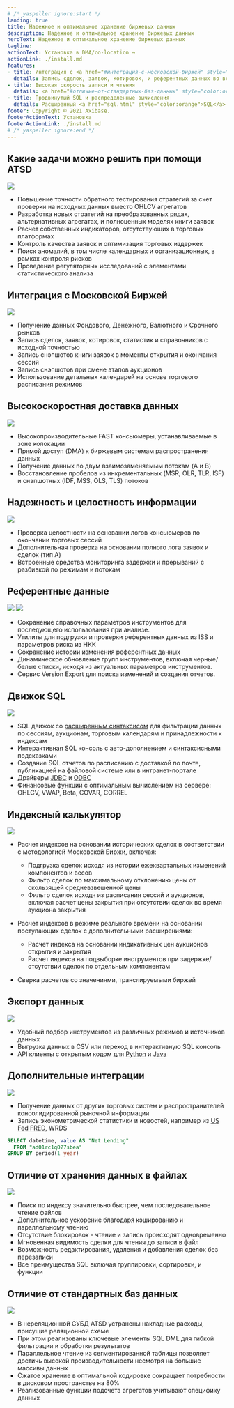 ```yaml
---
# /* yaspeller ignore:start */
landing: true
title: Надежное и оптимальное хранение биржевых данных
description: Надежное и оптимальное хранение биржевых данных
heroText: Надежное и оптимальное хранение биржевых данных
tagline:
actionText: Установка в DMA/co-location →
actionLink: ./install.md
features:
- title: Интеграция с <a href="#интеграция-с-московской-биржей" style="color:orange">Московской Биржей</a>
  details: Запись сделок, заявок, котировок, и референтных данных во всех режимах
- title: Высокая скорость записи и чтения
  details: <a href="#отличие-от-стандартных-баз-данных" style="color:orange">Параллельная обработка</a> запросов с кэшированием и поиском по индексу.
- title: Продвинутый SQL и распределенные вычисления
  details: Расширенный <a href="sql.html" style="color:orange">SQL</a> синтаксис с оптимизированными вычислениями.
footer: Copyright © 2021 Axibase.
footerActionText: Установка
footerActionLink: ./install.md
# /* yaspeller ignore:end */
---
```

<!-- markdownlint-disable MD002 MD041 MD012 -->
<article class="feature-highlight">

## Какие задачи можно решить при помощи ATSD

<div class="feature-images">

![](./images/trades_vs_bars.png) <!-- yaspeller ignore -->

</div>

- Повышение точности обратного тестирования стратегий за счет проверки на исходных данных вместо OHLCV агрегатов
- Разработка новых стратегий на преобразованных рядах, альтернативных агрегатах, и полноценных моделях книги заявок
- Расчет собственных индикаторов, отсутствующих в торговых платформах
- Контроль качества заявок и оптимизация торговых издержек
- Поиск аномалий, в том числе календарных и организационных, в рамках контроля рисков
- Проведение регуляторных исследований с элементами статистического анализа

</article>
<article class="feature-highlight">

## Интеграция с Московской Биржей

<div class="feature-images">

![](./images/message_flow.png) <!-- yaspeller ignore -->

</div>

- Получение данных Фондового, Денежного, Валютного и Срочного рынков
- Запись сделок, заявок, котировок, статистик и справочников с исходной точностью
- Запись снэпшотов книги заявок в моменты открытия и окончания сессий
- Запись снэпшотов при смене этапов аукционов
- Использование детальных календарей на основе торгового расписания режимов

</article>
<article class="feature-highlight">

## Высокоскоростная доставка данных

<div class="feature-images">

![](./images/consumer_latency_realtime.png) <!-- yaspeller ignore -->

</div>

- Высокопроизводительные FAST консьюмеры, устанавливаемые в зоне колокации
- Прямой доступ (DMA) к биржевым системам распространения данных
- Получение данных по двум взаимозаменяемым потокам (A и B)
- Восстановление пробелов из инкрементальных (MSR, OLR, TLR, ISF) и снэпшотных (IDF, MSS, OLS, TLS) потоков

</article>
<article class="feature-highlight">

## Надежность и целостность информации

<div class="feature-images">

![](./images/consumer_file_latency.png)

</div>

- Проверка целостности на основании логов консьюмеров по окончании торговых сессий
- Дополнительная проверка на основании полного лога заявок и сделок (тип А)
- Встроенные средства мониторинга задержки и прерываний с разбивкой по режимам и потокам

</article>
<article class="feature-highlight">

## Референтные данные

<div class="feature-images">

![](./images/trade_instrument_editor_sm.png) <!-- yaspeller ignore -->
![](./images/moex-version-bonds.png) <!-- yaspeller ignore -->

</div>

- Сохранение справочных параметров инструментов для последующего использования при анализе.
- Утилиты для подгрузки и проверки референтных данных из ISS и параметров риска из НКК
- Сохранение истории изменения референтных данных
- Динамическое обновление групп инструментов, включая черные/белые списки, исходя из актуальных параметров инструментов.
- Сервис Version Export для поиска изменений и создания отчетов.

</article>
<article class="feature-highlight">

## Движок SQL

<div class="feature-images">

![](./images/auto-complete-class.png)

</div>

- SQL движок со [расширенным синтаксисом](../sql.md) для фильтрации данных по сессиям, аукционам, торговым календарям и принадлежности к индексам <!-- yaspeller ignore -->
- Интерактивная SQL консоль с авто-дополнением и синтаксисными подсказками
- Создание SQL отчетов по расписанию с доставкой по почте, публикацией на файловой системе или в интранет-портале
- Драйверы [JDBC](https://github.com/axibase/atsd-jdbc) и [ODBC](https://github.com/axibase/atsd-odbc)
- Финансовые функции с оптимальным вычислением на сервере: OHLCV, VWAP, Beta, COVAR, CORREL

</article>
<article class="feature-highlight">

## Индексный калькулятор

<div class="feature-images">

![](./images/moex-index.png) <!-- yaspeller ignore -->

</div>

- Расчет индексов на основании исторических сделок в соответствии с методологией Московской Биржи, включая:

  - Подгрузка сделок исходя из истории ежеквартальных изменений компонентов и весов
  - Фильтр сделок по максимальному отклонению цены от скользящей средневзвешенной цены
  - Фильтр сделок исходя из расписания сессий и аукционов, включая расчет цены закрытия при отсутствии сделок во время аукциона закрытия

- Расчет индексов в режиме реального времени на основании поступающих сделок с дополнительными расширениями:

  - Расчет индекса на основании индикативных цен аукционов открытия и закрытия
  - Расчет индекса на подвыборке инструментов при задержке/отсутствии сделок по отдельным компонентам

- Сверка расчетов со значениями, транслируемыми биржей

</article>
<article class="feature-highlight">

## Экспорт данных

<div class="feature-images">

![](./images/moex-trade-viewer-small.png) <!-- yaspeller ignore -->

</div>

- Удобный подбор инструментов из различных режимов и источников данных
- Выгрузка данных в CSV или переход в интерактивную SQL консоль
- API клиенты с открытым кодом для [Python](https://github.com/axibase/atsd-api-python) и [Java](https://github.com/axibase/atsd-api-java)

</article>
<article class="feature-highlight">

## Дополнительные интеграции

<div class="feature-images">

![](./images/tsla_long.png) <!-- yaspeller ignore -->

</div>

- Получение данных от других торговых систем и распространителей консолидированной рыночной информации
- Запись эконометрической статистики и новостей, например из [US Fed FRED](https://fred.stlouisfed.org), WRDS

```sql
SELECT datetime, value AS "Net Lending"
  FROM "ad01rc1q027sbea"
GROUP BY period(1 year)
```

</article>
<article class="feature-highlight">

## Отличие от хранения данных в файлах

<div class="feature-images">

![](./images/seg_read.png) <!-- yaspeller ignore -->

</div>

- Поиск по индексу значительно быстрее, чем последовательное чтение файлов
- Дополнительное ускорение благодаря кэшированию и параллельному чтению
- Отсутствие блокировок - чтение и запись происходят одновременно
- Мгновенная видимость сделки для чтения до записи в файл
- Возможность редактирования, удаления и добавления сделок без перезаписи
- Все преимущества SQL включая группировки, сортировки, и функции

</article>
<article class="feature-highlight">

## Отличие от стандартных баз данных

<div class="feature-images">

![](../../images/atsd-title.png) <!-- yaspeller ignore -->

</div>

- В нереляционной СУБД ATSD устранены накладные расходы, присущие реляционной схеме
- При этом реализованы ключевые элементы SQL DML для гибкой фильтрации и обработки результатов
- Параллельное чтение из сегментированной таблицы позволяет достичь высокой производительности несмотря на большие массивы данных
- Сжатое хранение в оптимальной кодировке сокращает потребности в дисковом пространстве на 80%
- Реализованные функции подсчета агрегатов учитывают специфику данных

</article>
